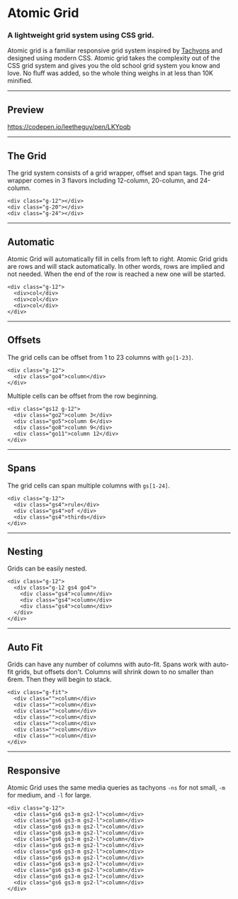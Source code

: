 # Atomic Grid
### A lightweight grid system using CSS grid.

Atomic grid is a familiar responsive grid system inspired by [Tachyons](tachyons.io) and designed using modern CSS.
Atomic grid takes the complexity out of the CSS grid system and gives you the old school grid system you know and love.
No fluff was added, so the whole thing weighs in at less than 10K minified.

---

## Preview

https://codepen.io/leetheguy/pen/LKYpqb

---

## The Grid

The grid system consists of a grid wrapper, offset and span tags.
The grid wrapper comes in 3 flavors including 12-column, 20-column, and 24-column.

    <div class="g-12"></div>
    <div class="g-20"></div>
    <div class="g-24"></div>

---

## Automatic

Atomic Grid will automatically fill in cells from left to right.
Atomic Grid grids are rows and will stack automatically.
In other words, rows are implied and not needed.
When the end of the row is reached a new one will be started.

    <div class="g-12">
      <div>col</div>
      <div>col</div>
      <div>col</div>
    </div>

---

## Offsets

The grid cells can be offset from 1 to 23 columns with `go[1-23]`.

    <div class="g-12">
      <div class="go4">column</div>
    </div>

Multiple cells can be offset from the row beginning.

    <div class="gs12 g-12">
      <div class="go2">column 3</div>
      <div class="go5">column 6</div>
      <div class="go8">column 9</div>
      <div class="go11">column 12</div>
    </div>

---

## Spans

The grid cells can span multiple columns with `gs[1-24]`.

    <div class="g-12">
      <div class="gs4">rule</div>
      <div class="gs4">of </div>
      <div class="gs4">thirds</div>
    </div>

---

## Nesting

Grids can be easily nested.

    <div class="g-12">
      <div class="g-12 gs4 go4">
        <div class="gs4">column</div>
        <div class="gs4">column</div>
        <div class="gs4">column</div>
      </div>
    </div>

---

## Auto Fit

Grids can have any number of columns with auto-fit.
Spans work with auto-fit grids, but offsets don't.
Columns will shrink down to no smaller than 6rem.
Then they will begin to stack.

    <div class="g-fit">
      <div class="">column</div>
      <div class="">column</div>
      <div class="">column</div>
      <div class="">column</div>
      <div class="">column</div>
      <div class="">column</div>
      <div class="">column</div>
    </div>

---

## Responsive

Atomic Grid uses the same media queries as tachyons `-ns` for not small, `-m` for medium, and `-l` for large.

    <div class="g-12">
      <div class="gs6 gs3-m gs2-l">column</div>
      <div class="gs6 gs3-m gs2-l">column</div>
      <div class="gs6 gs3-m gs2-l">column</div>
      <div class="gs6 gs3-m gs2-l">column</div>
      <div class="gs6 gs3-m gs2-l">column</div>
      <div class="gs6 gs3-m gs2-l">column</div>
      <div class="gs6 gs3-m gs2-l">column</div>
      <div class="gs6 gs3-m gs2-l">column</div>
      <div class="gs6 gs3-m gs2-l">column</div>
      <div class="gs6 gs3-m gs2-l">column</div>
      <div class="gs6 gs3-m gs2-l">column</div>
      <div class="gs6 gs3-m gs2-l">column</div>
    </div>
